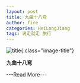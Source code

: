 ```yaml
---
layout: post
title: 九曲十八弯
author: fire
categories: HeiLongJiang 
tags: 说走就走 旅行
---
```


![title](http://image.sideproject.cn/title/title_134.jpg){:class="image-title"}

**九曲十八弯**


---Read More---
